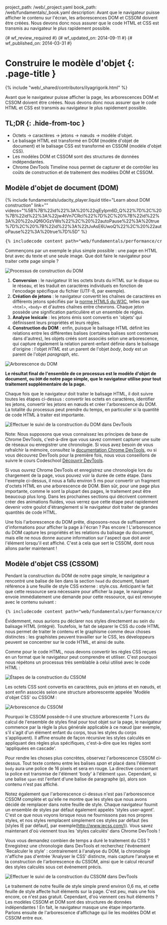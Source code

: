 project_path: /web/_project.yaml
book_path: /web/fundamentals/_book.yaml
description: Avant que le navigateur puisse afficher le contenu sur l'écran, les arborescences DOM et CSSOM doivent être créées. Nous devons donc nous assurer que le code HTML et CSS est transmis au navigateur le plus rapidement possible.

{# wf_review_required #}
{# wf_updated_on: 2014-09-11 #}
{# wf_published_on: 2014-03-31 #}

# Construire le modèle d'objet {: .page-title }

{% include "web/_shared/contributors/ilyagrigorik.html" %}


Avant que le navigateur puisse afficher la page, les arborescences DOM et CSSOM doivent être créées. Nous devons donc nous assurer que le code HTML et CSS est transmis au navigateur le plus rapidement possible.



## TL;DR {: .hide-from-toc }
- Octets → caractères → jetons → nœuds → modèle d'objet.
- Le balisage HTML est transformé en DOM (modèle d'objet de document) et le balisage CSS est transformé en CSSOM (modèle d'objet CSS).
- Les modèles DOM et CSSOM sont des structures de données indépendantes.
- Chrome DevTools Timeline nous permet de capturer et de contrôler les coûts de construction et de traitement des modèles DOM et CSSOM.


## Modèle d'objet de document (DOM)

{% include fundamentals/udacity_player.liquid title="Learn about DOM construction" link="" videos="%5B%7B%22id%22%3A%20%22qjEyIpm6D_Q%22%7D%2C%20%7B%22id%22%3A%22jw4tVn7CRcI%22%7D%2C%20%7B%22id%22%3A%20%22oJQf6OGzVWs%22%2C%20%22autoPause%22%3A%20true%7D%2C%20%7B%22id%22%3A%22tJvAsE6UwoQ%22%2C%20%22autoPause%22%3A%20true%7D%5D" %}

<pre class="prettyprint">
{% includecode content_path="web/fundamentals/performance/critical-rendering-path/_code/basic_dom.html" region_tag="full" %}
</pre>

Commençons par un exemple le plus simple possible : une page en HTML brut avec du texte et une seule image. Que doit faire le navigateur pour traiter cette page simple ?

<img src="images/full-process.png" alt="Processus de construction du DOM">

1. **Conversion** : le navigateur lit les octets bruts du HTML sur le disque ou le réseau, et les traduit en caractères individuels en fonction de l'encodage spécifique du fichier (UTF-8, par exemple).
1. **Création de jetons** : le navigateur convertit les chaînes de caractères en différents jetons spécifiés par la [norme HTML5 du W3C](http://www.w3.org/TR/html5/), telles que `<html>`, `<body>` et d'autres chaînes entre chevrons. Chaque jeton possède une signification particulière et un ensemble de règles.
1. **Analyse lexicale** : les jetons émis sont convertis en 'objets' qui définissent leurs propriétés et leurs règles.
1. **Construction du DOM** : enfin, puisque le balisage HTML définit les relations entre les différentes balises (certaines balises sont contenues dans d'autres), les objets créés sont associés selon une arborescence, qui capture également la relation parent-enfant définie dans le balisage d'origine : l'objet _HTML_ est un parent de l'objet _body_, _body_ est un parent de l'objet _paragraph_, etc.

<img src="images/dom-tree.png" class="center" alt="Arborescence du DOM">

**Le résultat final de l'ensemble de ce processus est le modèle d'objet de document, ou `DOM` de notre page simple, que le navigateur utilise pour tout traitement supplémentaire de la page.**

Chaque fois que le navigateur doit traiter le balisage HTML, il doit suivre toutes les étapes ci-dessus : convertir les octets en caractères, identifier les jetons, convertir les jetons en nœuds et créer l'arborescence du DOM. La totalité du processus peut prendre du temps, en particulier si la quantité de code HTML à traiter est importante.

<img src="images/dom-timeline.png" class="center" alt="Effectuer le suivi de la construction du DOM dans DevTools">

<!-- TODO: Verify note type! -->
Note: Nous supposons que vous connaissez les principes de base de Chrome DevTools, c'est-à-dire que vous savez comment capturer une suite de réseaux ou enregistrer une chronologie. Si vous avez besoin de vous rafraîchir la mémoire, consultez la <a href='https://developer.chrome.com/devtools'>documentation Chrome DevTools</a>, ou si vous découvrez DevTools pour la première fois, nous vous conseillons de suivre le cours Codeschool <a href='http://discover-devtools.codeschool.com/'>Découvrir DevTools</a>.

Si vous ouvrez Chrome DevTools et enregistrez une chronologie lors du chargement de la page, vous pouvez voir la durée de cette étape. Dans l'exemple ci-dessus, il nous a fallu environ 5 ms pour convertir un fragment d'octets HTML en une arborescence de DOM. Bien sûr, pour une page plus importante, comme le sont la plupart des pages, le traitement peut être beaucoup plus long. Dans les prochaines sections qui décrivent comment créer des animations fluides, vous verrez que cette étape peut rapidement devenir votre goulot d'étranglement si le navigateur doit traiter de grandes quantités de code HTML.

Une fois l'arborescence du DOM prête, disposons-nous de suffisamment d'informations pour afficher la page à l'écran ? Pas encore ! L'arborescence du DOM capture les propriétés et les relations du balisage du document, mais elle ne nous donne aucune information sur l'aspect que doit avoir l'élément lorsqu'il est affiché. C'est à cela que sert le CSSOM, dont nous allons parler maintenant !

## Modèle d'objet CSS (CSSOM)

Pendant la construction du DOM de notre page simple, le navigateur a rencontré une balise de lien dans la section `head` du document, faisant référence à une feuille de style CSS externe : style.css. Anticipant le fait que cette ressource sera nécessaire pour afficher la page, le navigateur envoie immédiatement une demande pour cette ressource, qui est renvoyée avec le contenu suivant :

<pre class="prettyprint">
{% includecode content_path="web/fundamentals/performance/critical-rendering-path/_code/style.css" region_tag="full" lang=css %}
</pre>

Évidemment, nous aurions pu déclarer nos styles directement au sein du balisage HTML (intégré). Toutefois, le fait de séparer le CSS du code HTML nous permet de traiter le contenu et le graphisme comme deux choses distinctes : les graphistes peuvent travailler sur le CSS, les développeurs peuvent se concentrer sur le code HTML, et ainsi de suite.

Comme pour le code HTML, nous devons convertir les règles CSS reçues en un format que le navigateur peut comprendre et utiliser. C'est pourquoi nous répétons un processus très semblable à celui utilisé avec le code HTML :

<img src="images/cssom-construction.png" class="center" alt="Étapes de la construction du CSSOM">

Les octets CSS sont convertis en caractères, puis en jetons et en nœuds, et sont enfin associés selon une structure arborescente appelée 'Modèle d'objet CSS' ou CSSOM :

<img src="images/cssom-tree.png" class="center" alt="Arborescence du CSSOM">

Pourquoi le CSSOM possède-t-il une structure arborescente ? Lors du calcul de l'ensemble de styles final pour tout objet sur la page, le navigateur commence par la règle la plus générale applicable à ce nœud (par exemple, s'il s'agit d'un élément enfant du corps, tous les styles du corps s'appliquent). Il affine ensuite de façon récursive les styles calculés en appliquant des règles plus spécifiques, c'est-à-dire que les règles sont 'appliquées en cascade'.

Pour rendre les choses plus concrètes, observez l'arborescence CSSOM ci-dessus. Tout texte contenu entre les balises _span_ et placé dans l'élément `body` aura une police de 16 pixels et sera en rouge. La directive concernant la police est transmise de l'élément 'body' à l'élément `span`. Cependant, si une balise `span` est l'enfant d'une balise de paragraphe (p), alors son contenu n'est pas affiché.

Notez également que l'arborescence ci-dessus n'est pas l'arborescence CSSOM complète et qu'elle ne montre que les styles que nous avons décidé de remplacer dans notre feuille de style. Chaque navigateur fournit un ensemble de styles par défaut également appelés 'styles user-agent'. C'est ce que nous voyons lorsque nous ne fournissons pas nos propres styles, et nos styles remplacent simplement ces styles par défaut (les [styles IE par défaut], par exemple(http://www.iecss.com/)). Vous savez maintenant d'où viennent tous les 'styles calculés' dans Chrome DevTools !

Vous vous demandez combien de temps a duré le traitement du CSS ? Enregistrez une chronologie dans DevTools et recherchez l'événement 'Recalculer le style' : contrairement à l'analyse du DOM, la chronologie n'affiche pas d'entrée 'Analyser le CSS' distincte, mais capture l'analyse et la construction de l'arborescence du CSSOM, ainsi que le calcul récursif des styles calculés sous cet événement précis.

<img src="images/cssom-timeline.png" class="center" alt="Effectuer le suivi de la construction du CSSOM dans DevTools">

Le traitement de notre feuille de style simple prend environ 0,6 ms, et cette feuille de style affecte huit éléments sur la page. C'est peu, mais une fois encore, ce n'est pas gratuit. Cependant, d'où viennent ces huit éléments ? Les modèles CSSOM et DOM sont des structures de données indépendantes ! En fait, le navigateur masque une étape importante. Parlons ensuite de l'arborescence d'affichage qui lie les modèles DOM et CSSOM entre eux.



